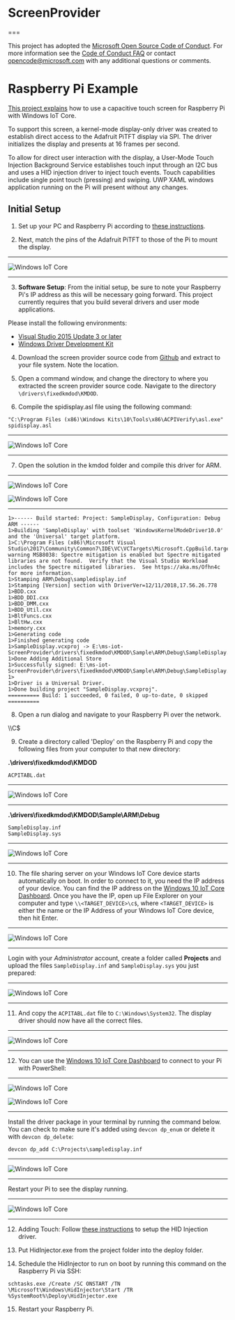 # ScreenProvider

===

This project has adopted the [Microsoft Open Source Code of Conduct](http://microsoft.github.io/codeofconduct). For more information see the [Code of Conduct FAQ](http://microsoft.github.io/codeofconduct/faq.md) or contact [opencode@microsoft.com](mailto:opencode@microsoft.com) with any additional questions or comments. 



# Raspberry Pi Example


[This project explains](https://www.hackster.io/windows-iot/windows-10-iot-core-for-adafruit-spi-touchscreen-bb3795) how to use a capacitive touch screen for Raspberry Pi with Windows IoT Core.

To support this screen, a kernel-mode display-only driver was created to establish direct access to the Adafruit PiTFT display via SPI. The driver initializes the display and presents at 16 frames per second.

To allow for direct user interaction with the display, a User-Mode Touch Injection Background Service establishes touch input through an I2C bus and uses a HID injection driver to inject touch events. Touch capabilities include single point touch (pressing) and swiping. UWP XAML windows application running on the Pi will present without any changes.


## Initial Setup

1. Set up your PC and Raspberry Pi according to [these instructions](https://developer.microsoft.com/en-us/windows/iot/GetStarted.htm).


2. Next, match the pins of the Adafruit PiTFT to those of the Pi to mount the display.


---

![Windows IoT Core](./)

---


3. __Software Setup__: From the initial setup, be sure to note your Raspberry Pi's IP address as this will be necessary going forward. This project currently requires that you build several drivers and user mode applications.  

Please install the following environments:

* [Visual Studio 2015 Update 3 or later](https://www.visualstudio.com/)
* [Windows Driver Development Kit](https://developer.microsoft.com/en-us/windows/hardware/windows-driver-kit)


4. Download the screen provider source code from [Github](https://github.com/ms-iot/ScreenProvider) and extract to your file system. Note the location.


5. Open a command window, and change the directory to where you extracted the screen provider source code. Navigate to the directory `\drivers\fixedkmdod\KMDOD`.


6. Compile the spidisplay.asl file using the following command:

`"C:\Program Files (x86)\Windows Kits\10\Tools\x86\ACPIVerify\asl.exe" spidisplay.asl` 


---

![Windows IoT Core](./WinIoT-Screen_01.png)

---


7. Open the solution in the kmdod folder and compile this driver for ARM.


---

![Windows IoT Core](./WinIoT-Screen_02.png)

![Windows IoT Core](./WinIoT-Screen_03.png)

---


```
1>------ Build started: Project: SampleDisplay, Configuration: Debug ARM ------
1>Building 'SampleDisplay' with toolset 'WindowsKernelModeDriver10.0' and the 'Universal' target platform.
1>C:\Program Files (x86)\Microsoft Visual Studio\2017\Community\Common7\IDE\VC\VCTargets\Microsoft.CppBuild.targets(402,5): warning MSB8038: Spectre mitigation is enabled but Spectre mitigated libraries are not found.  Verify that the Visual Studio Workload includes the Spectre mitigated libraries.  See https://aka.ms/Ofhn4c for more information.
1>Stamping ARM\Debug\sampledisplay.inf
1>Stamping [Version] section with DriverVer=12/11/2018,17.56.26.778
1>BDD.cxx
1>BDD_DDI.cxx
1>BDD_DMM.cxx
1>BDD_Util.cxx
1>BltFuncs.cxx
1>BltHw.cxx
1>memory.cxx
1>Generating code
1>Finished generating code
1>SampleDisplay.vcxproj -> E:\ms-iot-ScreenProvider\drivers\fixedkmdod\KMDOD\Sample\ARM\Debug\SampleDisplay.sys
1>Done Adding Additional Store
1>Successfully signed: E:\ms-iot-ScreenProvider\drivers\fixedkmdod\KMDOD\Sample\ARM\Debug\SampleDisplay.sys
1>
1>Driver is a Universal Driver.
1>Done building project "SampleDisplay.vcxproj".
========== Build: 1 succeeded, 0 failed, 0 up-to-date, 0 skipped ==========
```


8. Open a run dialog and navigate to your Raspberry Pi over the network.

\\<your IP address>\C$


9. Create a directory called 'Deploy' on the Raspberry Pi and copy the following files from your computer to that new directory:

__.\drivers\fixedkmdod\KMDOD__

```
ACPITABL.dat
```


---

![Windows IoT Core](./WinIoT-Screen_04.png)

---


__.\drivers\fixedkmdod\KMDOD\Sample\ARM\Debug__

```
SampleDisplay.inf
SampleDisplay.sys
```


---

![Windows IoT Core](./WinIoT-Screen_05.png)

---


10. The file sharing server on your Windows IoT Core device starts automatically on boot. In order to connect to it, you need the IP address of your device. You can find the IP address on the [Windows 10 IoT Core Dashboard](https://docs.microsoft.com/en-us/windows/iot-core/tutorials/quickstarter/devicesetup#using-the-iot-dashboard-raspberry-pi-minnowboard-nxp). Once you have the IP, open up File Explorer on your computer and type `\\<TARGET_DEVICE>\c$`, where `<TARGET_DEVICE>` is either the name or the IP Address of your Windows IoT Core device, then hit Enter.


---

![Windows IoT Core](./WinIoT-Screen_06.png)

---


Login with your _Administrator_ account, create a folder called __Projects__ and upload the files `SampleDisplay.inf` and `SampleDisplay.sys` you just prepared:


---

![Windows IoT Core](./WinIoT-Screen_07.png)

---


11. And copy the `ACPITABL.dat` file to `C:\Windows\System32`. The display driver should now have all the correct files.


---

![Windows IoT Core](./WinIoT-Screen_08.png)

---


12. You can use the [Windows 10 IoT Core Dashboard](https://docs.microsoft.com/en-us/windows/iot-core/tutorials/quickstarter/devicesetup#using-the-iot-dashboard-raspberry-pi-minnowboard-nxp) to connect to your Pi with PowerShell:


---

![Windows IoT Core](./WinIoT-Screen_09.png)

![Windows IoT Core](./WinIoT-Screen_10.png)

---


Install the driver package in your terminal by running the command below. You can check to make sure it's added using `devcon dp_enum` or delete it with `devcon dp_delete`:


```
devcon dp_add C:\Projects\sampledisplay.inf
```


---

![Windows IoT Core](./WinIoT-Screen_11.png)

---

Restart your Pi to see the display running.


---

![Windows IoT Core](./WinIoT-Screen_12.png)

---


12. Adding Touch: Follow [these instructions](https://docs.microsoft.com/en-us/windows-hardware/drivers/hid/index) to setup the HID Injection driver.


13. Put HidInjector.exe from the project folder into the deploy folder.


14. Schedule the HidInjector to run on boot by running this command on the Raspberry Pi via SSH:

```
schtasks.exe /Create /SC ONSTART /TN \Microsoft\Windows\HidInjector\Start /TR %SystemRoot%\Deploy\HidInjector.exe
```

15. Restart your Raspberry Pi.